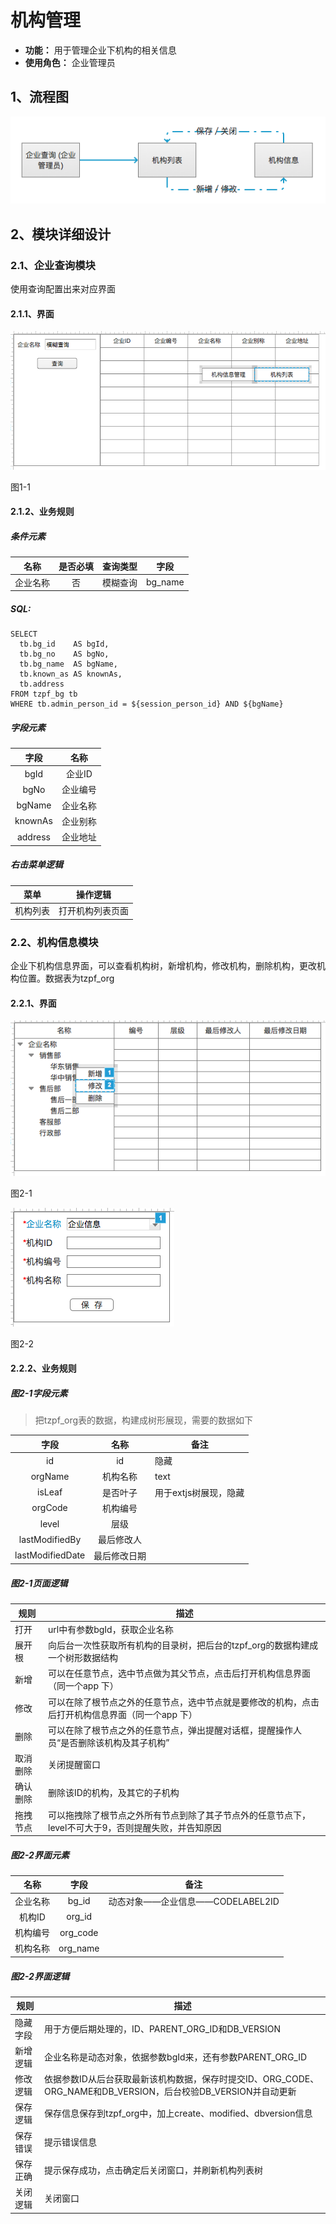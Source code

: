 # 机构管理
- **功能：** 用于管理企业下机构的相关信息
- **使用角色：** 企业管理员

## 1、流程图
![](./机构管理模块流程图.png)

## 2、模块详细设计

### 2.1、企业查询模块
使用查询配置出来对应界面

#### 2.1.1、界面
![](./企业查询_企业管理员.png)

图1-1

#### 2.1.2、业务规则

##### 条件元素
|名称|是否必填|查询类型|字段|
|---|:-----:|:-----:|---|
|企业名称|否|模糊查询|bg_name|

##### SQL:
```
SELECT
  tb.bg_id    AS bgId,
  tb.bg_no    AS bgNo,
  tb.bg_name  AS bgName,
  tb.known_as AS knownAs,
  tb.address
FROM tzpf_bg tb
WHERE tb.admin_person_id = ${session_person_id} AND ${bgName} 
```

##### 字段元素
|字段|名称|
|:---:|:---:|
|bgId|企业ID|
|bgNo|企业编号|
|bgName|企业名称|
|knownAs|企业别称|
|address|企业地址|

##### 右击菜单逻辑
|菜单|操作逻辑|
|:---:|-----|
|机构列表|打开机构列表页面|

### 2.2、机构信息模块
企业下机构信息界面，可以查看机构树，新增机构，修改机构，删除机构，更改机构位置。数据表为tzpf_org

#### 2.2.1、界面
![](./机构列表.png)

图2-1

![](./机构信息.png)

图2-2

#### 2.2.2、业务规则

##### 图2-1字段元素
>把tzpf_org表的数据，构建成树形展现，需要的数据如下

|字段|名称|备注|
|:---:|:---:|---|
|id|id|隐藏|
|orgName|机构名称|text|
|isLeaf|是否叶子|用于extjs树展现，隐藏|
|orgCode|机构编号||
|level|层级||
|lastModifiedBy|最后修改人||
|lastModifiedDate|最后修改日期||

##### 图2-1页面逻辑
|规则|描述|
|---|---|
|打开|url中有参数bgId，获取企业名称|
|展开根|向后台一次性获取所有机构的目录树，把后台的tzpf_org的数据构建成一个树形数据结构|
|新增|可以在任意节点，选中节点做为其父节点，点击后打开机构信息界面（同一个app 下）|
|修改|可以在除了根节点之外的任意节点，选中节点就是要修改的机构，点击后打开机构信息界面（同一个app 下）|
|删除|可以在除了根节点之外的任意节点，弹出提醒对话框，提醒操作人员“是否删除该机构及其子机构”|
|取消删除|关闭提醒窗口|
|确认删除|删除该ID的机构，及其它的子机构|
|拖拽节点|可以拖拽除了根节点之外所有节点到除了其子节点外的任意节点下，level不可大于9，否则提醒失败，并告知原因|

##### 图2-2界面元素
|名称|字段|备注
|:---:|:---:|---|
|企业名称|bg_id|动态对象——企业信息——CODELABEL2ID|
|机构ID|org_id||
|机构编号|org_code||
|机构名称|org_name||

##### 图2-2界面逻辑
|规则|描述|
|---|---|
|隐藏字段|用于方便后期处理的，ID、PARENT_ORG_ID和DB_VERSION|
|新增逻辑|企业名称是动态对象，依据参数bgId来，还有参数PARENT_ORG_ID|
|修改逻辑|依据参数ID从后台获取最新该机构数据，保存时提交ID、ORG_CODE、ORG_NAME和DB_VERSION，后台校验DB_VERSION并自动更新|
|保存逻辑|保存信息保存到tzpf_org中，加上create、modified、dbversion信息|
|保存错误|提示错误信息|
|保存正确|提示保存成功，点击确定后关闭窗口，并刷新机构列表树|
|关闭逻辑|关闭窗口|